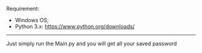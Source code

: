 Requirement: 
- Windows OS; 
- Python 3.x: https://www.python.org/downloads/

---

Just simply run the Main.py and you will get all your saved password
